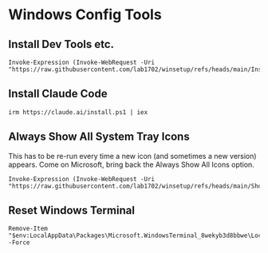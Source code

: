# Windows Config Tools

## Install Dev Tools etc.

    Invoke-Expression (Invoke-WebRequest -Uri "https://raw.githubusercontent.com/lab1702/winsetup/refs/heads/main/InstallTools.ps1").Content

## Install Claude Code

    irm https://claude.ai/install.ps1 | iex

## Always Show All System Tray Icons

This has to be re-run every time a new icon (and sometimes a new version) appears. Come on Microsoft, bring back the Always Show All Icons option.

    Invoke-Expression (Invoke-WebRequest -Uri "https://raw.githubusercontent.com/lab1702/winsetup/refs/heads/main/ShowTrayIcons.ps1").Content

## Reset Windows Terminal

    Remove-Item "$env:LocalAppData\Packages\Microsoft.WindowsTerminal_8wekyb3d8bbwe\LocalState\settings.json" -Force
